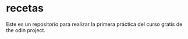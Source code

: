 # recetas
Este es un repositorio para realizar la primera práctica del curso gratis de the odin project.
